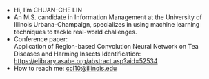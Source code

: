- Hi, I’m CHUAN-CHE LIN
- An M.S. candidate in Information Management at the University of Illinois Urbana-Champaign, specializes in using machine learning techniques to tackle real-world challenges.
- Conference paper:  
  Application of Region-based Convolution Neural Network on Tea Diseases and Harming Insects Identification: https://elibrary.asabe.org/abstract.asp?aid=52534
- How to reach me: ccl10@illinois.edu
